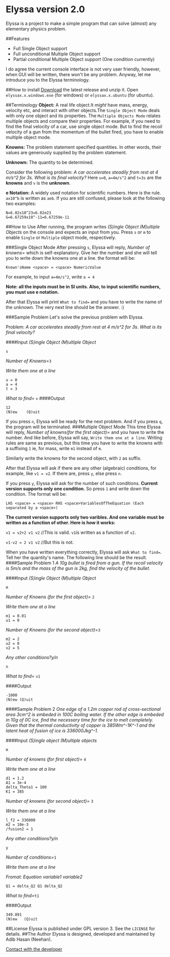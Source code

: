 Elyssa version 2.0
==================
Elyssa is a project to make a simple program that can solve (almost) any elementary physics problem.

##Features
- Full Single Object support
- Full unconditional Multiple Object support
- Partial conditional Multiple Object support (One condition currently)

I do agree the current console interface is not very user friendly, however, when GUI will be written, there won't be any problem. Anyway, let me introduce you to the Elyssa terminology.

##How to install
[Download](www.github.com/Neehan/Elyssa/releases) the latest release and unzip it. Open `elyssax.x.windows.exe` (for windows) or `elyssax.x.ubuntu` (for ubuntu). 

##Terminology
**Object:** A real life object.It *might* have mass, energy, velocity etc, and interact with other objects.The `Single Object Mode` deals with only one object and its properties. The `Multiple Objects Mode` relates multiple objects and compare their properties. For example, if you need to find the final velocity of a car, use single object mode. But to find the recoil velocity of a gun from the momentum of the bullet fired, you have to enable multiple object mode.

**Knowns:** The problem statement specified quantities. In other words, their values are generously supplied by the problem statement.

**Unknown:** The quantity to be determined.

Consider the following problem: *A car accelerates steadily from rest at 4 m/s^2 for 3s. What is its final velocity?*
Here `u=0`, `a=4m/s^2` and `t=3s` are the **knowns** and `v` is the **unknown**.

**e Notation:** A widely used notation for scientific numbers. Here is the rule. `ax10^b` is written as `aeb`. If you are still confused, please look at the following two examples:

```
N=6.02x10^23=6.02e23
G=6.67259x10^-11=6.67259e-11
```

##How to Use
After running, the program writes *(S)ingle Object   (M)ultiple Objects* on the console and expects an input from you. Press `s` or `m` to  enable `Single` or `Multiple` object mode, respectively. 

###Single Object Mode
After pressing `s`, Elyssa will reply, *Number of knowns=* which is self-explanatory. Give her the number and she will tell you to write down the knowns one at a line. the format will be: 

`Known'sName <space> = <space> NumericValue`

For example, to input `a=4m/s^2`, write `a = 4`

**Note: all the inputs must be in SI units. Also, to input scientific numbers, you must use e notation.**

After that Elyssa will print `What to find=` and you have to write the name of the unknown.
The very next line should be the answer. :)

###Sample Problem
Let's solve the previous problem with Elyssa.

Problem: *A car accelerates steadily from rest at 4 m/s^2 for 3s. What is its final velocity?*

####Input
*(S)ingle Object   (M)ultiple Object*

`s`

*Number of Knowns*=`3`

*Write them one at a line*

```
u = 0
a = 4
t = 3
```

*What to find=* `v`
####Output
```
12
(N)ew    (Q)uit
```

If you press `n`, Elyssa will be ready for the next problem. And if you press `q`, the program will be terminated.
###Multiple Object Mode
This time Elyssa will reply, *Number of knowns(for the first object)=* and you have to write the number. And like before, Elyssa will say, `Write them one at a line`. Writing rules are same as previous, but this time you have to write the knowns with a suffixing `1` ie, for mass, write `m1` instead of `m`. 

Similarly write the knowns for the second object, with `2` as suffix.

After that Elyssa will ask if there are any other (algebraic) conditions, for example, like `v1 = v2`. If there are, press `y`, else press `n`.

If you press `y`, Elyssa will ask for the number of such conditions. **Current version supports only one condition.** So press `1` and write down the condition. The format will be:

`LHS <space> = <space> RHS <space>VariablesOfTheEquation (Each separated by a <space>)`

**The current version supports only two varibles. And one variable must be written as a function of other. Here is how it works:**

`v1 = v2+2 v1 v2` //This is valid. `v1`is written as a function of `v2`.

`v1-v2 = 2 v1 v2` //But this is  not. 

When you have written everything correctly, Elyssa will ask `What to find=`. Tell her the quantity's name. The following line should be the result.
####Sample Problem 1
*A 10g bullet is fired from a gun. If the recoil velocity is 5m/s and the mass of the gun is 2kg, find the velocity of the bullet.*

####Input
*(S)ingle Object  (M)ultiple Object*

`m`

*Number of Knowns (for the first object)=* `2`

*Write them one at a line*

```
m1 = 0.01
u1 = 0
```

*Number of Knowns (for the second object)*=`3`

```
m2 = 2
u2 = 0
v2 = 5
```

*Any other conditions?y/n*

`n`

*What to find=* `v1`

####Output
```
-1000
(N)ew (Q)uit
```

####Sample Problem 2
*One edge of a 1.2m copper rod of cross-sectional area 3cm^2 is embeded in 100C boiling water. If the other edge is embeded in 10g of 0C ice, find the necessary time for the ice to melt completely. Given that the thermal conductivity of copper is 385Wm^-1K^-1 and the latent heat of fusion of ice is 336000Jkg^-1.*

####Input
*(S)ingle object	 (M)ultiple objects*

`m`

*Number of knowns (for first object)=* `4`

*Write them one at a line*

````````
d1 = 1.2
A1 = 3e-4
delta_Theta1 = 100
K1 = 385
````````

*Number of knowns (for second object)=* `3`

*Write them one at a line*

````
l_f2 = 336000
m2 = 10e-3
/fusion2 = 1
`````

*Any other conditions?y/n*

`y`

*Number of conditions=*`1`

*Write them one at a line*

*Fromat: Equation <space> variable1 <space> variable2*

`Q1 = delta_Q2 Q1 delta_Q2`

*What to find=*`t1`

####Output
```
349.091
(N)ew	(Q)uit
```
##License
Elyssa is published under GPL version 3. See the `LICENSE` for details.
##The Author
Elyssa is designed, developed and maintained by Adib Hasan (Neehan).

[Contact with the developer](http://www.facebook.com/phlembac.hidden)
